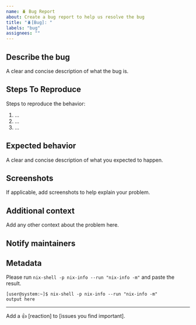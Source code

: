 ```yaml
---
name: 🪲 Bug Report
about: Create a bug report to help us resolve the bug
title: "🪲[Bug]: "
labels: "bug"
assignees: ""
---
```


## Describe the bug

A clear and concise description of what the bug is.

## Steps To Reproduce

Steps to reproduce the behavior:

1. ...
1. ...
1. ...

## Expected behavior

A clear and concise description of what you expected to happen.

## Screenshots

If applicable, add screenshots to help explain your problem.

## Additional context

Add any other context about the problem here.

## Notify maintainers

<!--
Please @ people who are in the `meta.maintainers` list of the offending package
or module. If in doubt, check `git blame` for whoever last touched something.
-->

## Metadata

Please run `nix-shell -p nix-info --run "nix-info -m"` and paste the result.

```console
[user@system:~]$ nix-shell -p nix-info --run "nix-info -m"
output here
```

---

Add a :+1: \[reaction\] to \[issues you find important\].
